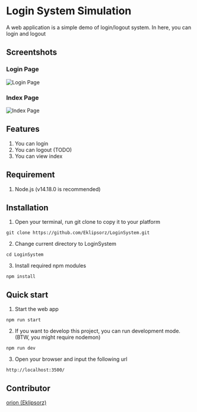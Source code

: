 # Login System Simulation
A web application is a simple demo of login/logout system. In here, you can login and logout

## Screentshots
### Login Page
![Login Page](https://res.cloudinary.com/dqfxgtyoi/image/upload/v1639580937/github/loginPage_dbzx6e.png)
### Index Page
![Index Page](https://res.cloudinary.com/dqfxgtyoi/image/upload/v1639580936/github/IndexPage_fntpha.png)

## Features
1. You can login
2. You can logout (TODO)
3. You can view index



## Requirement
1. Node.js (v14.18.0 is recommended)



## Installation
1.  Open your terminal, run git clone to copy it to your platform
```
git clone https://github.com/Eklipsorz/LoginSystem.git
```

2. Change current directory to LoginSystem
```
cd LoginSystem
```

3. Install required npm modules
```
npm install
```

## Quick start
1. Start the web app
```
npm run start
```

2. If you want to develop this project, you can run development mode. (BTW, you might require nodemon)
```
npm run dev
```

3. Open your browser and input the following url

```
http://localhost:3500/
```

## Contributor
[orion (Eklipsorz)](https://github.com/Eklipsorz)